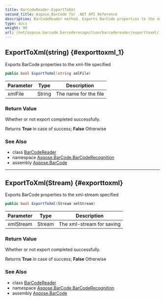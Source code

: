 ```yaml
---
title: BarCodeReader.ExportToXml
second_title: Aspose.BarCode for .NET API Reference
description: BarCodeReader method. Exports BarCode properties to the xmlfile specified
type: docs
weight: 90
url: /net/aspose.barcode.barcoderecognition/barcodereader/exporttoxml/
---
```

## ExportToXml(string) {#exporttoxml_1}

Exports BarCode properties to the xml-file specified

```csharp
public bool ExportToXml(string xmlFile)
```

| Parameter | Type | Description |
| --- | --- | --- |
| xmlFile | String | The name for the file |

### Return Value

Whether or not export completed successfully.

Returns **True** in case of success; **False** Otherwise

### See Also

* class [BarCodeReader](../)
* namespace [Aspose.BarCode.BarCodeRecognition](../../barcodereader/)
* assembly [Aspose.BarCode](../../../)

---

## ExportToXml(Stream) {#exporttoxml}

Exports BarCode properties to the xml-stream specified

```csharp
public bool ExportToXml(Stream xmlStream)
```

| Parameter | Type | Description |
| --- | --- | --- |
| xmlStream | Stream | The xml-stream for saving |

### Return Value

Whether or not export completed successfully.

Returns **True** in case of success; **False** Otherwise

### See Also

* class [BarCodeReader](../)
* namespace [Aspose.BarCode.BarCodeRecognition](../../barcodereader/)
* assembly [Aspose.BarCode](../../../)


